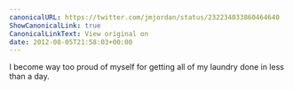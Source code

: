 ```yaml
---
canonicalURL: https://twitter.com/jmjordan/status/232234033860464640
ShowCanonicalLink: true
CanonicalLinkText: View original on
date: 2012-08-05T21:58:03+00:00
---
```

I become way too proud of myself for getting all of my laundry done in less than a day.